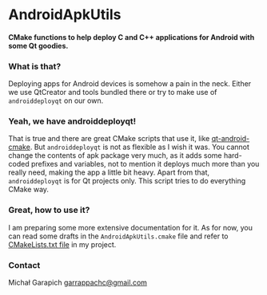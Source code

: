 # AndroidApkUtils
#### CMake functions to help deploy C and C++ applications for Android with some Qt goodies.

### What is that?
Deploying apps for Android devices is somehow a pain in the neck. Either we use QtCreator and tools bundled there or try to make use of `androiddeployqt` on our own.

### Yeah, we have androiddeployqt!
That is true and there are great CMake scripts that use it, like [qt-android-cmake](https://github.com/LaurentGomila/qt-android-cmake). But `androiddeployqt` is not as flexible as I wish it was. You cannot change the contents of apk package very much, as it adds some hard-coded prefixes and variables, not to mention it deploys much more than you really need, making the app a little bit heavy. Apart from that, `androiddeployqt` is for Qt projects only. This script tries to do everything CMake way.

### Great, how to use it?
I am preparing some more extensive documentation for it. As for now, you can read some drafts in the `AndroidApkUtils.cmake` file and refer to [CMakeLists.txt file](https://github.com/Vatsinator/Vatsinator/blob/develop/src/application/quick/CMakeLists.txt) in my project.

### Contact
Michał Garapich garrappachc@gmail.com
